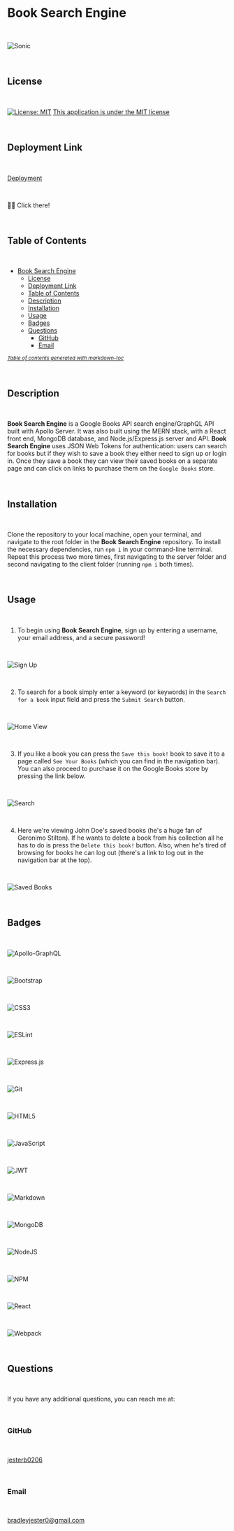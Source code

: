 # Book Search Engine

<br>

![Sonic](assets/sonic.png)

<br>

## License

<br>

[![License: MIT](https://img.shields.io/badge/License-MIT-yellow.svg)](https://opensource.org/licenses/MIT)
[This application is under the MIT license](https://opensource.org/licenses/MIT)

<br>

## Deployment Link

<br>

[Deployment](https://book-search-engine-0206.herokuapp.com)

<br>

☝🏻 Click there!

<br>

## Table of Contents

<br>

- [Book Search Engine](#book-search-engine)
  - [License](#license)
  - [Deployment Link](#deployment-link)
  - [Table of Contents](#table-of-contents)
  - [Description](#description)
  - [Installation](#installation)
  - [Usage](#usage)
  - [Badges](#badges)
  - [Questions](#questions)
    - [GitHub](#github)
    - [Email](#email)

<small><i><a href='http://ecotrust-canada.github.io/markdown-toc/'>Table of contents generated with markdown-toc</a></i></small>

<br>

## Description

<br>

**Book Search Engine** is a Google Books API search engine/GraphQL API built with Apollo Server. It was also built using the MERN stack, with a React front end, MongoDB database, and Node.js/Express.js server and API. **Book Search Engine** uses JSON Web Tokens for authentication: users can search for books but if they wish to save a book they either need to sign up or login in. Once they save a book they can view their saved books on a separate page and can click on links to purchase them on the `Google Books` store.

<br>

## Installation

<br>

Clone the repository to your local machine, open your terminal, and navigate to the root folder in the **Book Search Engine** repository. To install the necessary dependencies, run `npm i` in your command-line terminal. Repeat this process two more times, first navigating to the server folder and second navigating to the client folder (running `npm i` both times).

<br>

## Usage

<br>

1. To begin using **Book Search Engine**, sign up by entering a username, your email address, and a secure password!

<br>

![Sign Up](assets/sign-up.png)

<br>

2. To search for a book simply enter a keyword (or keywords) in the `Search for a book` input field and press the `Submit Search` button.

<br>

![Home View](assets/home-view.png)

<br>

3. If you like a book you can press the `Save this book!` book to save it to a page called `See Your Books` (which you can find in the navigation bar). You can also proceed to purchase it on the Google Books store by pressing the link below.

<br>

![Search](assets/search.png)

<br>

4. Here we're viewing John Doe's saved books (he's a huge fan of Geronimo Stilton). If he wants to delete a book from his collection all he has to do is press the `Delete this book!` button. Also, when he's tired of browsing for books he can log out (there's a link to log out in the navigation bar at the top).

<br>

![Saved Books](assets/saved-books.png)

<br>

## Badges

<br>

![Apollo-GraphQL](https://img.shields.io/badge/-ApolloGraphQL-311C87?style=for-the-badge&logo=apollo-graphql)

<br>

![Bootstrap](https://img.shields.io/badge/bootstrap-%23563D7C.svg?style=for-the-badge&logo=bootstrap&logoColor=white)

<br>

![CSS3](https://img.shields.io/badge/css3-%231572B6.svg?style=for-the-badge&logo=css3&logoColor=white)

<br>

![ESLint](https://img.shields.io/badge/ESLint-4B3263?style=for-the-badge&logo=eslint&logoColor=white)

<br>

![Express.js](https://img.shields.io/badge/express.js-%23404d59.svg?style=for-the-badge&logo=express&logoColor=%2361DAFB)

<br>

![Git](https://img.shields.io/badge/git-%23F05033.svg?style=for-the-badge&logo=git&logoColor=white)

<br>

![HTML5](https://img.shields.io/badge/html5-%23E34F26.svg?style=for-the-badge&logo=html5&logoColor=white)

<br>

![JavaScript](https://img.shields.io/badge/javascript-%23323330.svg?style=for-the-badge&logo=javascript&logoColor=%23F7DF1E)

<br>

![JWT](https://img.shields.io/badge/JWT-black?style=for-the-badge&logo=JSON%20web%20tokens)

<br>

![Markdown](https://img.shields.io/badge/markdown-%23000000.svg?style=for-the-badge&logo=markdown&logoColor=white)

<br>

![MongoDB](https://img.shields.io/badge/MongoDB-%234ea94b.svg?style=for-the-badge&logo=mongodb&logoColor=white)

<br>

![NodeJS](https://img.shields.io/badge/node.js-6DA55F?style=for-the-badge&logo=node.js&logoColor=white)

<br>

![NPM](https://img.shields.io/badge/NPM-%23000000.svg?style=for-the-badge&logo=npm&logoColor=white)

<br>

![React](https://img.shields.io/badge/react-%2320232a.svg?style=for-the-badge&logo=react&logoColor=%2361DAFB)

<br>

![Webpack](https://img.shields.io/badge/webpack-%238DD6F9.svg?style=for-the-badge&logo=webpack&logoColor=black)

<br>

## Questions

<br>

If you have any additional questions, you can reach me at:

<br>

### GitHub

<br>

[jesterb0206](https://www.github.com/jesterb0206)

<br>

### Email

<br>

bradleyjester0@gmail.com
